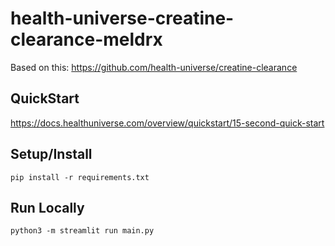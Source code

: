 # health-universe-creatine-clearance-meldrx

Based on this:
https://github.com/health-universe/creatine-clearance

## QuickStart
https://docs.healthuniverse.com/overview/quickstart/15-second-quick-start

## Setup/Install
`pip install -r requirements.txt`

## Run Locally
`python3 -m streamlit run main.py`
